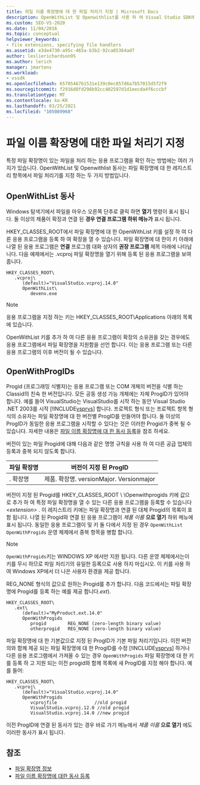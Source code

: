 ```yaml
---
title: 파일 이름 확장명에 대 한 파일 처리기 지정 | Microsoft Docs
description: OpenWithList 및 Openwithlist를 사용 하 여 Visual Studio SDK에서 파일 확장명을 처리 하는 응용 프로그램을 확인 하는 방법을 알아봅니다.
ms.custom: SEO-VS-2020
ms.date: 11/04/2016
ms.topic: conceptual
helpviewer_keywords:
- file extensions, specifying file handlers
ms.assetid: e3de4730-a95c-465a-b3b2-92ca85364ad7
author: leslierichardson95
ms.author: lerich
manager: jmartens
ms.workload:
- vssdk
ms.openlocfilehash: 65705467b1531e139c0ec857d6a7b57015d5f2f9
ms.sourcegitcommit: f2916d8fd296b92cc402597d1d1eecda4f6cccbf
ms.translationtype: MT
ms.contentlocale: ko-KR
ms.lasthandoff: 03/25/2021
ms.locfileid: "105089968"
---
```

# <a name="specifying-file-handlers-for-file-name-extensions"></a>파일 이름 확장명에 대한 파일 처리기 지정
특정 파일 확장명이 있는 파일을 처리 하는 응용 프로그램을 확인 하는 방법에는 여러 가지가 있습니다. OpenWithList 및 Openwithlist 동사는 파일 확장명에 대 한 레지스트리 항목에서 파일 처리기를 지정 하는 두 가지 방법입니다.

## <a name="openwithlist-verb"></a>OpenWithList 동사
 Windows 탐색기에서 파일을 마우스 오른쪽 단추로 클릭 하면 **열기** 명령이 표시 됩니다. 둘 이상의 제품이 확장과 연결 된 **경우 연결 프로그램 하위 메뉴가** 표시 됩니다.

 HKEY_CLASSES_ROOT에서 파일 확장명에 대 한 OpenWithList 키를 설정 하 여 다른 응용 프로그램을 등록 하 여 확장을 열 수 있습니다. 파일 확장명에 대 한이 키 아래에 나열 된 응용 프로그램은 **연결** 프로그램 대화 상자의 **권장 프로그램** 제목 아래에 나타납니다. 다음 예제에서는 .vcproj 파일 확장명을 열기 위해 등록 된 응용 프로그램을 보여 줍니다.

```
HKEY_CLASSES_ROOT\
   .vcproj\
      (default)="VisualStudio.vcproj.14.0"
      OpenWithList\
         devenv.exe
```

> [!NOTE]
> 응용 프로그램을 지정 하는 키는 HKEY_CLASSES_ROOT\Applications 아래의 목록에 있습니다.

 OpenWithList 키를 추가 하 여 다른 응용 프로그램이 확장의 소유권을 갖는 경우에도 응용 프로그램에서 파일 확장명을 지원함을 선언 합니다. 이는 응용 프로그램 또는 다른 응용 프로그램의 이후 버전이 될 수 있습니다.

## <a name="openwithprogids"></a>OpenWithProgIDs
 Progid (프로그래밍 식별자)는 응용 프로그램 또는 COM 개체의 버전을 식별 하는 Classid의 친숙 한 버전입니다. 모든 공동 생성 가능 개체에는 자체 ProgID가 있어야 합니다. 예를 들어 VisualStudio는 VisualStudio를 시작 하는 동안 Visual Studio .NET 2003를 시작 [!INCLUDE[vsprvs](../code-quality/includes/vsprvs_md.md)] 합니다. 프로젝트 형식 또는 프로젝트 항목 형식의 소유자는 파일 확장명에 대 한 버전별 ProgID를 만들어야 합니다. 둘 이상의 ProgID가 동일한 응용 프로그램을 시작할 수 있다는 것은 이러한 Progid가 중복 될 수 있습니다. 자세한 내용은 [파일 이름 확장명에 대 한 동사 등록](../extensibility/registering-verbs-for-file-name-extensions.md)을 참조 하세요.

 버전이 있는 파일 Progid에 대해 다음과 같은 명명 규칙을 사용 하 여 다른 공급 업체의 등록과 중복 되지 않도록 합니다.

|파일 확장명|버전이 지정 된 ProgID|
|--------------------|----------------------|
|. 확장명|제품. 확장명. versionMajor. Versionmajor|

 버전이 지정 된 Progid를 HKEY_CLASSES_ROOT \\ \Openwithprogids 키에 값으로 추가 하 여 특정 파일 확장명을 열 수 있는 다른 응용 프로그램을 등록할 수 있습니다 *\<extension>* . 이 레지스트리 키에는 파일 확장명과 연결 된 대체 Progid의 목록이 포함 됩니다. 나열 된 Progid와 연결 된 응용 프로그램이 _제품 이름_ **으로 열기** 하위 메뉴에 표시 됩니다. 동일한 응용 프로그램이 및 키 둘 다에서 지정 된 경우 `OpenWithList` `OpenWithProgids` 운영 체제에서 중복 항목을 병합 합니다.

> [!NOTE]
> `OpenWithProgids`키는 WINDOWS XP 에서만 지원 됩니다. 다른 운영 체제에서는이 키를 무시 하므로 파일 처리기의 유일한 등록으로 사용 하지 마십시오. 이 키를 사용 하 여 Windows XP에서 더 나은 사용자 환경을 제공 합니다.

 REG_NONE 형식의 값으로 원하는 Progid를 추가 합니다. 다음 코드에서는 파일 확장명에 Progid를 등록 하는 예를 제공 합니다.*ext*).

```
HKEY_CLASSES_ROOT\
   .ext\
      (default)="MyProduct.ext.14.0"
      OpenWithProgids
         progid        REG_NONE (zero-length binary value)
         otherprogid   REG_NONE (zero-length binary value)
```

 파일 확장명에 대 한 기본값으로 지정 된 ProgID가 기본 파일 처리기입니다. 이전 버전의와 함께 제공 되는 파일 확장명에 대 한 ProgID를 수정 [!INCLUDE[vsprvs](../code-quality/includes/vsprvs_md.md)] 하거나 다른 응용 프로그램에서 가져올 수 있는 경우 `OpenWithProgids` 파일 확장명에 대 한 키를 등록 하 고 지원 되는 이전 progid와 함께 목록에 새 ProgID를 지정 해야 합니다. 예를 들어:

```
HKEY_CLASSES_ROOT\
   .vcproj\
      (default)="VisualStudio.vcproj.14.0"
      OpenWithProgids
         vcprojfile              //old progid
         VisualStudio.vcproj.12.0 //old progid
         VisualStudio.vcproj.14.0 //new progid
```

 이전 ProgID에 연결 된 동사가 있는 경우 바로 가기 메뉴에서 *제품 이름* **으로 열기** 에도 이러한 동사가 표시 됩니다.

## <a name="see-also"></a>참조
- [파일 확장명 정보](../extensibility/about-file-name-extensions.md)
- [파일 이름 확장명에 대한 동사 등록](../extensibility/registering-verbs-for-file-name-extensions.md)
